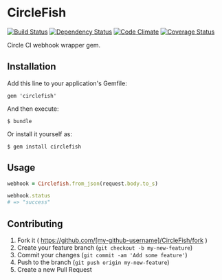 # CircleFish

[![Build Status](https://travis-ci.org/ivdma/circlefish.svg?branch=v0.0.1)](https://travis-ci.org/ivdma/circlefish)
[![Dependency Status](https://gemnasium.com/ivdma/circlefish.svg)](https://gemnasium.com/ivdma/circlefish)
[![Code Climate](https://codeclimate.com/github/ivdma/circlefish.png)](https://codeclimate.com/github/ivdma/circlefish)
[![Coverage Status](https://coveralls.io/repos/ivdma/circlefish/badge.png)](https://coveralls.io/r/ivdma/circlefish)

Circle CI webhook wrapper gem.

## Installation

Add this line to your application's Gemfile:

    gem 'circlefish'

And then execute:

    $ bundle

Or install it yourself as:

    $ gem install circlefish

## Usage

```ruby
webhook = Circlefish.from_json(request.body.to_s)

webhook.status
# => "success"
```

## Contributing

1. Fork it ( https://github.com/[my-github-username]/CircleFish/fork )
2. Create your feature branch (`git checkout -b my-new-feature`)
3. Commit your changes (`git commit -am 'Add some feature'`)
4. Push to the branch (`git push origin my-new-feature`)
5. Create a new Pull Request
